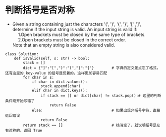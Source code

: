 # 判断括号是否对称
- Given a string containing just the characters '(', ')', '{', '}', '[' ,']', determine if the input string is valid.
 An input string is valid if:  
   &emsp; 1.Open brackets must be closed by the same type of brackets.  
   &emsp; 2.Open brackets must be closed in the correct order.  
Note that an empty string is also considered valid.
```
class Solution:
    def isValid(self, s: str) -> bool:
        stack = []
        dict = {"]":"[",")":"(","}":"{"}        # 字典的定义差点忘了格式，还有这里的 key-value 的括号是反着的，这样更加容易匹配
        for char in s:
            if char in dict.values():
                stack.append(char)
            elif char in dict.keys():
                if stack == [] or dict[char] != stack.pop():# 这里的判断条件刚开始写错了
                    return False
            else:                               # 如果出现非括号字符，直接返回错误
                return False
        return stack == []                      # 栈清空了，就说明括号是左右对称的，返回 True
    
```
